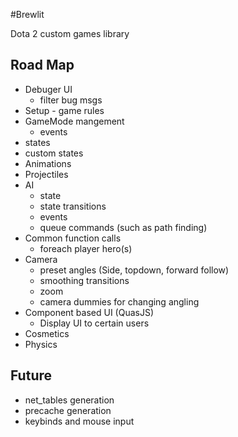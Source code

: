  #Brewlit
 
 Dota 2 custom games library
 
 Road Map
--------
* Debuger UI
  * filter bug msgs
* Setup - game rules
* GameMode mangement
  * events
*  states
  * custom states
* Animations
* Projectiles
* AI
  * state
  *  state transitions
  * events
  * queue commands (such as path finding)
* Common function calls
  * foreach player hero(s)
* Camera
  * preset angles (Side, topdown, forward follow)
  * smoothing transitions
  * zoom
  * camera dummies for changing angling
* Component based UI (QuasJS)
  * Display UI to certain users
* Cosmetics
* Physics

Future
------------
* net_tables generation
* precache generation
* keybinds and mouse input

